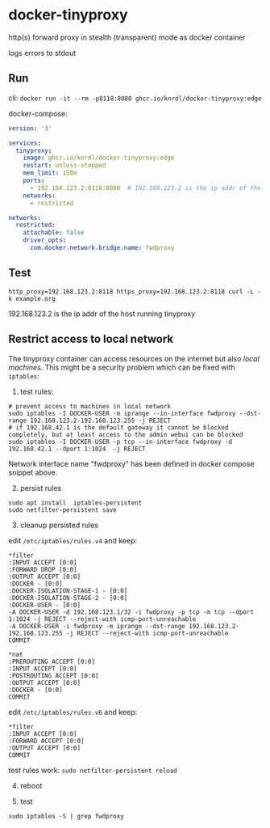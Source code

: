 # docker-tinyproxy
http(s) forward proxy in stealth (transparent) mode as docker container

logs errors to stdout

## Run
cli: `docker run -it --rm -p8118:8080 ghcr.io/knrdl/docker-tinyproxy:edge`

docker-compose:
```yaml
version: '3'

services:
  tinyproxy:
    image: ghcr.io/knrdl/docker-tinyproxy:edge
    restart: unless-stopped
    mem_limit: 150m
    ports:
      - 192.168.123.2:8118:8080  # 192.168.123.2 is the ip addr of the host (optional)
    networks:
      - restricted

networks:
  restricted:
    attachable: false
    driver_opts:
      com.docker.network.bridge.name: fwdproxy
```

## Test

`http_proxy=192.168.123.2:8118 https_proxy=192.168.123.2:8118 curl -L -k example.org`

192.168.123.2 is the ip addr of the host running tinyproxy


## Restrict access to local network

The tinyproxy container can access resources on the internet but also *local machines*. This might be a security problem which can be fixed with `iptables`:

1. test rules:
```shell
# prevent access to machines in local network 
sudo iptables -I DOCKER-USER -m iprange --in-interface fwdproxy --dst-range 192.168.123.2-192.168.123.255 -j REJECT
# if 192.168.42.1 is the default gateway it cannot be blocked completely, but at least access to the admin webui can be blocked
sudo iptables -I DOCKER-USER -p tcp --in-interface fwdproxy -d 192.168.42.1 --dport 1:1024  -j REJECT
```
Network interface name "fwdproxy" has been defined in docker compose snippet above.

2. persist rules
```shell
sudo apt install  iptables-persistent
sudo netfilter-persistent save
```

3. cleanup persisted rules

edit `/etc/iptables/rules.v4` and keep:
```
*filter
:INPUT ACCEPT [0:0]
:FORWARD DROP [0:0]
:OUTPUT ACCEPT [0:0]
:DOCKER - [0:0]
:DOCKER-ISOLATION-STAGE-1 - [0:0]
:DOCKER-ISOLATION-STAGE-2 - [0:0]
:DOCKER-USER - [0:0]
-A DOCKER-USER -d 192.168.123.1/32 -i fwdproxy -p tcp -m tcp --dport 1:1024 -j REJECT --reject-with icmp-port-unreachable
-A DOCKER-USER -i fwdproxy -m iprange --dst-range 192.168.123.2-192.168.123.255 -j REJECT --reject-with icmp-port-unreachable
COMMIT

*nat
:PREROUTING ACCEPT [0:0]
:INPUT ACCEPT [0:0]
:POSTROUTING ACCEPT [0:0]
:OUTPUT ACCEPT [0:0]
:DOCKER - [0:0]
COMMIT
```

edit `/etc/iptables/rules.v6` and keep:
```
*filter
:INPUT ACCEPT [0:0]
:FORWARD ACCEPT [0:0]
:OUTPUT ACCEPT [0:0]
COMMIT
```

test rules work: `sudo netfilter-persistent reload`

4. reboot

5. test

`sudo iptables -S | grep fwdproxy`
